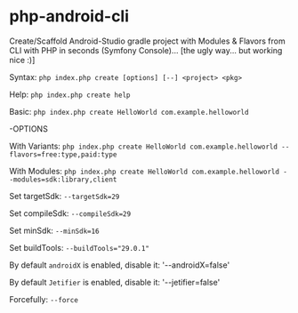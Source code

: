 # php-android-cli
Create/Scaffold Android-Studio gradle project with Modules & Flavors from CLI with PHP in seconds (Symfony Console)... [the ugly way... but working nice :)]

Syntax: `php index.php create [options] [--] <project> <pkg>`

Help: `php index.php create help`

Basic: `php index.php create HelloWorld com.example.helloworld`


-OPTIONS

With Variants: `php index.php create HelloWorld com.example.helloworld --flavors=free:type,paid:type`

With Modules: `php index.php create HelloWorld com.example.helloworld --modules=sdk:library,client`

Set targetSdk: `--targetSdk=29`

Set compileSdk: `--compileSdk=29`

Set minSdk: `--minSdk=16`

Set buildTools: `--buildTools="29.0.1"`

By default `androidX` is enabled, disable it: '--androidX=false'

By default `Jetifier` is enabled, disable it: '--jetifier=false'

Forcefully: `--force`
